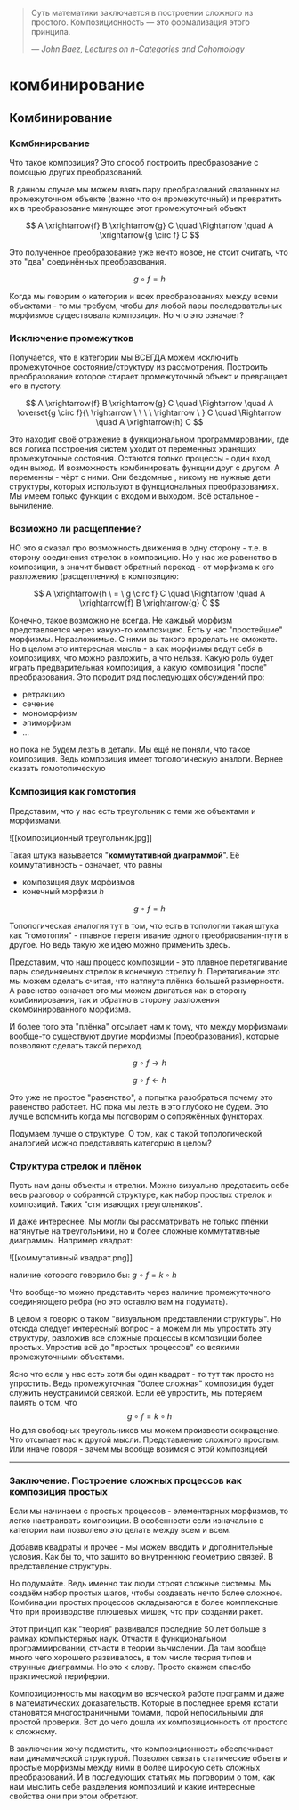 

> Суть математики заключается в построении сложного из простого. Композиционность — это формализация этого принципа.
> 
> — <cite>John Baez, Lectures on n-Categories and Cohomology</cite>

# комбинирование
## Комбинирование

### Комбинирование 

Что такое композиция? Это способ построить преобразование с помощью других преобразований. 

В данном случае мы можем взять пару преобразований связанных на промежуточном объекте (важно что он промежуточный) и превратить их в преобразование минующее этот промежуточный объект

$$
A \xrightarrow{f} B \xrightarrow{g} C \quad \Rightarrow \quad A \xrightarrow{g \circ f} C
$$

Это полученное преобразование уже нечто новое, не стоит считать, что это "два" соединённых преобразования.

$$
g \circ f = h
$$

Когда мы говорим о категории и всех преобразованиях между всеми объектами - то мы требуем, чтобы для любой пары последовательных морфизмов существовала композиция. Но что это означает?  

### Исключение промежутков

Получается, что в категории мы ВСЕГДА можем исключить промежуточное состояние/структуру из рассмотрения. Построить преобразование которое стирает промежуточный объект и превращает его в пустоту. 

$$
A \xrightarrow{f} B \xrightarrow{g} C \quad \Rightarrow \quad A \overset{g \circ f}{\ \rightarrow \ \ \ \  \rightarrow \ } С \quad \Rightarrow \quad A \xrightarrow{h} C
$$

Это находит своё отражение в функциональном программировании, где вся логика построения систем уходит от переменных хранящих промежуточные состояния. Остаются только процессы - один вход, один выход. И возможность комбинировать функции друг с другом. А переменны - чёрт с ними. Они бездомные , никому не нужные дети структуры, которых используют в функциональных преобразованиях. Мы имеем только функции с входом и выходом. Всё остальное - вычиление.

### Возможно ли расщепление? 

НО это я сказал про возможность движения в одну сторону - т.е. в сторону соединения стрелок в композицию. Но у нас же равенство в композиции, а значит бывает обратный переход - от морфизма к его разложению (расщеплению) в композицию: 

$$
A \xrightarrow{h  \ =  \ g \circ f} C
\quad \Rightarrow \quad 
A \xrightarrow{f} B \xrightarrow{g} C
$$

Конечно, такое возможно не всегда. Не каждый морфизм представляется через какую-то композицию. Есть у нас "простейшие" морфизмы. Неразложимые. С ними вы такого проделать не сможете. Но в целом это интересная мысль - а как морфизмы ведут себя в композициях, что можно разложить, а что нельзя. Какую роль будет играть предварительная композиция, а какую композиция "после" преобразования. Это породит ряд последующих обсуждений про: 
- ретракцию 
- сечение 
- мономорфизм
- эпиморфизм
- ...  

но пока не будем лезть в детали. Мы ещё не поняли, что такое композиция. Ведь композиция имеет топологическую аналоги. Вернее сказать гомотопическую 
### Композиция как гомотопия 

Представим, что у нас есть треугольник с теми же объектами и морфизмами. 

![[композиционный треугольник.jpg]]

Такая штука называется "**коммутативной диаграммой**". Её коммутативность - означает, что равны
- композиция двух морфизмов
- конечный морфизм $h$

$$
g \circ f = h
$$

Топологическая аналогия тут в том, что есть в топологии такая штука как "гомотопия" - плавное перетягивание одного преобраования-пути в другое. Но ведь такую же идею можно применить здесь. 

Представим, что наш процесс композиции - это плавное перетягивание пары соединяемых стрелок в конечную стрелку $h$. Перетягивание это мы можем сделать считая, что натянута плёнка большей размерности. А равенство означает это мы можем двигаться как в сторону комбинирования, так и обратно в сторону разложения скомбинированного морфизма.  

И более того эта "плёнка" отсылает нам к тому, что между морфизмами вообще-то существуют другие морфизмы (преобразования), которые позволяют сделать такой переход. 


$$
g \circ f  \rightarrow  h  
$$

$$
g \circ f  \leftarrow  h  
$$

Это уже не простое "равенство", а попытка разобраться почему это равенство работает. НО пока мы лезть в это глубоко не будем. Это лучше вспомнить когда мы поговорим о сопряжённых функторах.

Подумаем лучше о структуре. О том, как с такой топологической аналогией можно представлять категорию в целом? 

### Структура стрелок и плёнок 

Пусть нам даны объекты и стрелки. Можно визуально представить себе весь разговор о собранной структуре, как набор простых стрелок и композиций. Таких "стягивающих треугольников".  

И даже интереснее. Мы могли бы рассматривать не только плёнки натянутые на треугольники, но и более сложные коммутативные диаграммы. Например квадрат: 

![[коммутативный квадрат.png]]

наличие которого говорило бы:     $g \circ f = k \circ h$

Что вообще-то можно представить через наличие промежуточного соединяющего ребра (но это оставлю вам на подумать). 

В целом я говорю о таком "визуальном представлении структуры". Но отсюда следует интересный вопрос - а можем ли мы упростить эту структуру, разложив все сложные процессы в композиции более простых. Упростив всё до "простых процессов" со всякими промежуточными объектами. 

Ясно что если у нас есть хотя бы один квадрат - то тут так просто не упростить. Ведь промежуточная "более сложная" композиция будет служить неустранимой связкой. Если её упростить, мы потеряем память о том, что
$$g \circ f = k \circ h$$
Но для свободных треугольников мы можем произвести сокращение. Что отсылает нас к другой мысли. Представление сложного простым. Или иначе говоря - зачем мы вообще возимся с этой композицией 

---

### Заключение. Построение сложных процессов как композиция простых 

Если мы начинаем с простых процессов - элементарных морфизмов, то легко настраивать композиции. В особенности если изначально в категории нам позволено это делать между всем и всем.  

Добавив квадраты и прочее - мы можем вводить и дополнительные условия. Как бы то, что зашито во внутреннюю геометрию связей. В представление структуры. 

Но подумайте. Ведь именно так люди строят сложные системы. Мы создаём набор простых шагов, чтобы создавать нечто более сложное. Комбинации простых процессов складываются в более комплексные. Что при производстве плюшевых мишек, что при создании ракет. 

Этот принцип как "теория" развивался последние 50 лет больше в рамках компьютерных наук. Отчасти в функциональном программировании, отчасти в теории вычислении. Да там вообще много чего хорошего развивалось, в том числе теория типов и струнные диаграммы. Но это к слову. Просто скажем спасибо практической периферии. 

Композиционность мы находим во всяческой работе программ и даже в математических доказательств. Которые в последнее время кстати становятся многостраничными томами, порой непосильными для простой проверки. Вот до чего дошла их композиционность от простого к сложному.  

В заключении хочу подметить, что композиционность обеспечивает нам динамической структурой. Позволяя связать статические объеты и простые морфизмы между ними в более широкую сеть сложных преобразований. И в последующих статьях мы поговорим о том, как нам мыслить себе разделения композиций и какие интересные свойства они при этом обретают. 